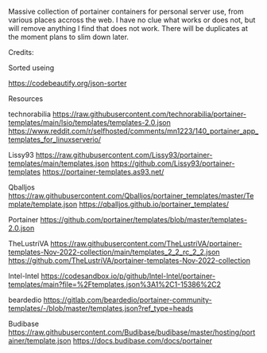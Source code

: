 Massive collection of portainer containers for personal server use, from various places accross the web. I have no clue what works or does not, but will remove anything I find that does not work. There will be duplicates at the moment plans to slim down later.

Credits:

Sorted useing 

https://codebeautify.org/json-sorter

Resources

technorabilia
https://raw.githubusercontent.com/technorabilia/portainer-templates/main/lsio/templates/templates-2.0.json
https://www.reddit.com/r/selfhosted/comments/mn1223/140_portainer_app_templates_for_linuxserverio/

Lissy93
https://raw.githubusercontent.com/Lissy93/portainer-templates/main/templates.json
https://github.com/Lissy93/portainer-templates
https://portainer-templates.as93.net/

Qballjos
https://raw.githubusercontent.com/Qballjos/portainer_templates/master/Template/template.json
https://qballjos.github.io/portainer_templates/

Portainer
https://github.com/portainer/templates/blob/master/templates-2.0.json

TheLustriVA
https://raw.githubusercontent.com/TheLustriVA/portainer-templates-Nov-2022-collection/main/templates_2_2_rc_2_2.json
https://github.com/TheLustriVA/portainer-templates-Nov-2022-collection

lntel-lntel
https://codesandbox.io/p/github/lntel-lntel/portainer-templates/main?file=%2Ftemplates.json%3A1%2C1-15386%2C2

beardedio
https://gitlab.com/beardedio/portainer-community-templates/-/blob/master/templates.json?ref_type=heads

Budibase
https://raw.githubusercontent.com/Budibase/budibase/master/hosting/portainer/template.json
https://docs.budibase.com/docs/portainer
